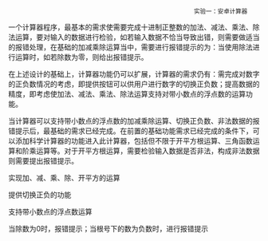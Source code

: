                                                         实验一：安卓计算器

一个计算器程序，最基本的需求使需要完成十进制正整数的加法、减法、乘法、除法运算，要对输入的数据进行检验，如若输入数据不恰当导致出错，则需要做适当的报错处理，在基础的加减乘除运算当中，需要进行报错提示的为：当使用除法进行运算时，如若除数为零，则给出报错提示。
   
   在上述设计的基础上，计算器功能仍可以扩展，计算器的需求仍有：需完成对数字的正负数情况的考虑，即提供按钮可以供用户进行数字的切换正负数；提高数据的精度，即考虑使加法、减法、乘法、除法运算支持对带小数点的浮点数的运算功能。
   
   当计算器可以支持带小数点的浮点数的加减乘除运算、切换正负数、非法数据的报错提示后，最基础的需求已经完成。在前置的基础功能需求已经完成的条件下，可以添加科学计算器的功能进入此计算器，包括但不限于开平方根运算、三角函数运算和阶乘运算等。对于开平方根运算，需要检验输入数据是否非法，构成非法数据则需要提出报错提示。

实现加、减、乘、除、开平方的运算

提供切换正负的功能

支持带小数点的浮点数运算

当除数为0时，报错提示；当根号下的数为负数时，进行报错提示

